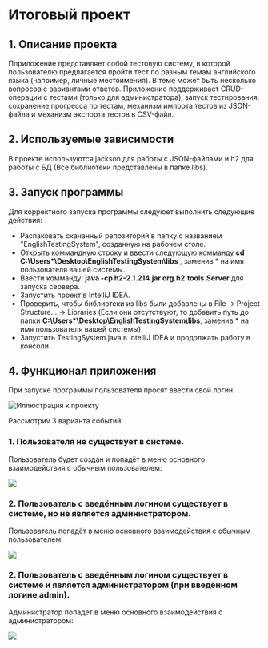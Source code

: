 # Итоговый проект

## 1. Описание проекта

Пприложение представляет собой тестовую систему, в которой пользователю предлагается пройти тест по разным темам английского языка (например, личные местоимения). В теме может быть несколько вопросов с вариантами ответов. Приложение поддерживает CRUD-операции с тестами (только для администратора), запуск тестирования, сохранение прогресса по тестам, механизм импорта тестов из JSON-файла и механизм экспорта тестов в CSV-файл.

## 2. Используемые зависимости

В проекте используются jackson для работы с JSON-файлами и h2 для работы с БД (Все библиотеки представлены в папке libs).

## 3. Запуск программы

Для корректного запуска программы следуюет выполнить следующие действия:

- Распаковать скачанный репозиторий в папку с названием "EnglishTestingSystem", созданную на рабочем столе.
- Открыть коммандную строку и ввести следующую комманду **cd C:\Users\*\Desktop\EnglishTestingSystem\libs** , заменив * на имя пользователя вашей системы.
- Ввести комманду: **java -cp h2-2.1.214.jar org.h2.tools.Server** для запуска сервера.
- Запустить проект в IntelliJ IDEA.
- Проверить, чтобы библиотеки из libs были добавлены в File -> Project Structure... -> Libraries (Если они отсутствуют, то добавить путь до папки **C:\Users\*\Desktop\EnglishTestingSystem\libs**, заменив * на имя пользователя вашей системы).
- Запустить TestingSystem.java в IntelliJ IDEA и продолжать работу в консоли.

## 4. Функционал приложения

При запуске программы пользователя просят ввести свой логин: 

![Иллюстрация к проекту](https://github.com/dashaist/JavaFinalProject/raw/dev/image/1.png)

Расcмотриv 3 варианта событий:

### 1. Пользователя не существует в системе.

Пользователь будет создан и попадёт в меню основного взаимодействия с обычным пользователем:

![](../../../../images/2.PNG)

### 2. Пользователь с введённым логином существует в системе, но не является администратором.

Пользователь попадёт в меню основного взаимодействия с обычным пользователем:

![](../../../../images/3.PNG)

### 2. Пользователь с введённым логином существует в системе и является администратором (при введённом логине admin).

Администратор попадёт в меню основного взаимодействия с администратором:

![](../../../../images/4.PNG)
